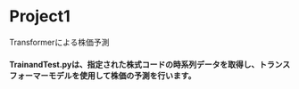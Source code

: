 # Project1
Transformerによる株価予測

#### TrainandTest.pyは、指定された株式コードの時系列データを取得し、トランスフォーマーモデルを使用して株価の予測を行います。
